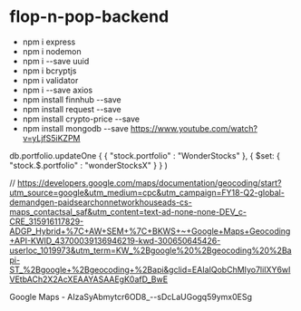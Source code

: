 # flop-n-pop-backend

- npm i express
- npm i nodemon
- npm i --save uuid
- npm i bcryptjs
- npm i validator
- npm i --save axios
- npm install finnhub --save
- npm install request --save
- npm install crypto-price --save
- npm install mongodb --save
https://www.youtube.com/watch?v=yLjfS5iKZPM

db.portfolio.updateOne {
 {
   "stock.portfolio" : "WonderStocks"
 },
 {
   $set: {
   "stock.$.portfolio" : "wonderStocksX"
 }
}
)

// https://developers.google.com/maps/documentation/geocoding/start?utm_source=google&utm_medium=cpc&utm_campaign=FY18-Q2-global-demandgen-paidsearchonnetworkhouseads-cs-maps_contactsal_saf&utm_content=text-ad-none-none-DEV_c-CRE_315916117829-ADGP_Hybrid+%7C+AW+SEM+%7C+BKWS+~+Google+Maps+Geocoding+API-KWID_43700039136946219-kwd-300650645426-userloc_1019973&utm_term=KW_%2Bgoogle%20%2Bgeocoding%20%2Bapi-ST_%2Bgoogle+%2Bgeocoding+%2Bapi&gclid=EAIaIQobChMIyo7liIXY6wIVEtbACh2X2AcXEAAYASAAEgK0afD_BwE


Google Maps - AIzaSyAbmytcr6OD8_--sDcLaUGogq59ymx0ESg